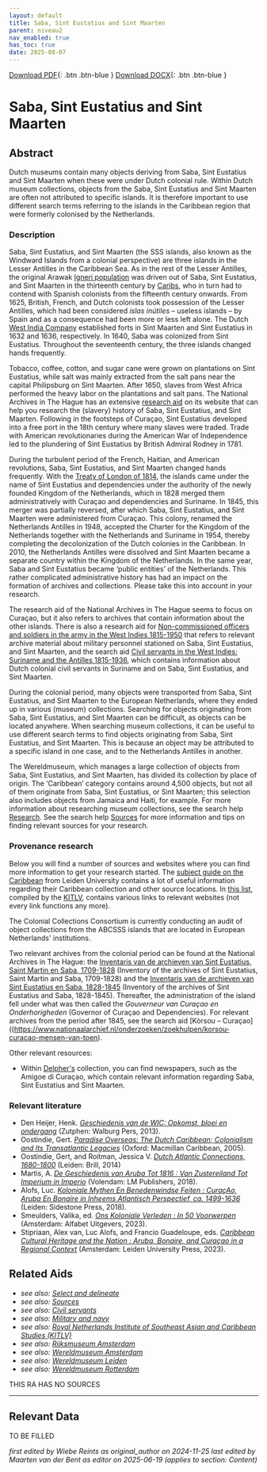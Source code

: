 ```yaml
---
layout: default
title: Saba, Sint Eustatius and Sint Maarten
parent: niveau2
nav_enabled: true
has_toc: true
date: 2025-08-07
--- 
```



[Download PDF](https://raw.githubusercontent.com/colonial-heritage/research-guides-dev/refs/heads/main/EXPORTS/PDF/niveau2/English/SabaStEustatiusStMaarten.pdf){: .btn .btn-blue }     [Download DOCX](https://raw.githubusercontent.com/colonial-heritage/research-guides-dev/refs/heads/main/EXPORTS/DOCX/niveau2/English/SabaStEustatiusStMaarten.docx){: .btn .btn-blue }


# Saba, Sint Eustatius and Sint Maarten


## Abstract

Dutch museums contain many objects deriving from Saba, Sint Eustatius and Sint Maarten when these were under Dutch colonial rule. Within Dutch museum collections, objects from the Saba, Sint Eustatius and Sint Maarten are often not attributed to specific islands. It is therefore important to use different search terms referring to the islands in the Caribbean region that were formerly colonised by the Netherlands.

### Description

Saba, Sint Eustatius, and Sint Maarten (the SSS islands, also known as the Windward Islands from a colonial perspective) are three islands in the Lesser Antilles in the Caribbean Sea. As in the rest of the Lesser Antilles, the original Arawak [Igneri population]( https://www.wikidata.org/entity/Q735922) was driven out of Saba, Sint Eustatius, and Sint Maarten in the thirteenth century by [Caribs]( https://www.wikidata.org/entity/Q27106), who in turn had to contend with Spanish colonists from the fifteenth century onwards. From 1625, British, French, and Dutch colonists took possession of the Lesser Antilles, which had been considered _islas inútiles_ – useless islands – by Spain and as a consequence had been more or less left alone. The Dutch [West India Company](http://www.wikidata.org/entity/Q617066) established forts in Sint Maarten and Sint Eustatius in 1632 and 1636, respectively. In 1640, Saba was colonized from Sint Eustatius. Throughout the seventeenth century, the three islands changed hands frequently.

Tobacco, coffee, cotton, and sugar cane were grown on plantations on Sint Eustatius, while salt was mainly extracted from the salt pans near the capital Philipsburg on Sint Maarten. After 1650, slaves from West Africa performed the heavy labor on the plantations and salt pans. The National Archives in The Hague has an extensive [research aid](https://www.nationaalarchief.nl/onderzoeken/zoekhulpen/korsou-curacao-mensen-van-toen) on its website that can help you research the (slavery) history of Saba, Sint Eustatius, and Sint Maarten. Following in the footsteps of Curaçao, Sint Eustatius developed into a free port in the 18th century where many slaves were traded. Trade with American revolutionaries during the American War of Independence led to the plundering of Sint Eustatius by British Admiral Rodney in 1781.

During the turbulent period of the French, Haitian, and American revolutions, Saba, Sint Eustatius, and Sint Maarten changed hands frequently. With the [Treaty of London of 1814](http://www.wikidata.org/entity/Q617263), the islands came under the name of Sint Eustatius and dependencies under the authority of the newly founded Kingdom of the Netherlands, which in 1828 merged them administratively with Curaçao and dependencies and Suriname. In 1845, this merger was partially reversed, after which Saba, Sint Eustatius, and Sint Maarten were administered from Curaçao. This colony, renamed the Netherlands Antilles in 1948, accepted the Charter for the Kingdom of the Netherlands together with the Netherlands and Suriname in 1954, thereby completing the decolonization of the Dutch colonies in the Caribbean. In 2010, the Netherlands Antilles were dissolved and Sint Maarten became a separate country within the Kingdom of the Netherlands. In the same year, Saba and Sint Eustatius became ‘public entities’ of the Netherlands. This rather complicated administrative history has had an impact on the formation of archives and collections. Please take this into account in your research.

The research aid of the National Archives in The Hague seems to focus on Curaçao, but it also refers to archives that contain information about the other islands. There is also a research aid for [Non-commissioned officers and soldiers in the army in the West Indies 1815-1950](https://www.nationaalarchief.nl/onderzoeken/zoekhulpen/militairen-onderofficieren-en-soldaten-bij-het-leger-in-west-indie-1815-1950) that refers to relevant archive material about military personnel stationed on Saba, Sint Eustatius, and Sint Maarten, and the search aid [Civil servants in the West Indies: Suriname and the Antilles 1815-1936](https://www.nationaalarchief.nl/onderzoeken/zoekhulpen/ambtenaren-in-west-indie-suriname-en-de-antillen-1815-1936), which contains information about Dutch colonial civil servants in Suriname and on Saba, Sint Eustatius, and Sint Maarten.

During the colonial period, many objects were transported from Saba, Sint Eustatius, and Sint Maarten to the European Netherlands, where they ended up in various (museum) collections. Searching for objects originating from Saba, Sint Eustatius, and Sint Maarten can be difficult, as objects can be located anywhere. When searching museum collections, it can be useful to use different search terms to find objects originating from Saba, Sint Eustatius, and Sint Maarten. This is because an object may be attributed to a specific island in one case, and to the Netherlands Antilles in another. 

The Wereldmuseum, which manages a large collection of objects from Saba, Sint Eustatius, and Sint Maarten, has divided its collection by place of origin. The ‘Caribbean’ category contains around 4,500 objects, but not all of them originate from Saba, Sint Eustatius, or Sint Maarten; this selection also includes objects from Jamaica and Haiti, for example. For more information about researching museum collections, see the search help [Research](https://app.colonialcollections.nl/nl/research-aids/https%3A%2F%2Fn2t%252Enet%2Fark%3A%2F27023%2Fd2741eb61e9f4b63fa0d750159b2503d). See the search help [Sources](https://app.colonialcollections.nl/nl/research-aids/https%3A%2F%2Fn2t%252Enet%2Fark%3A%2F27023%2F5f0031f66044adefab19b67b1344b31d) for more information and tips on finding relevant sources for your research.

### Provenance research

Below you will find a number of sources and websites where you can find more information to get your research started. The [subject guide on the Caribbean](https://www.bibliotheek.universiteitleiden.nl/subject-guides/caraiben) from Leiden University contains a lot of useful information regarding their Caribbean collection and other source locations. In [this list](https://www.kitlv.nl/wp-content/uploads/2014/08/caribbean_links.pdf), compiled by the [KITLV](https://app.colonialcollections.nl/nl/research-aids/https%3A%2F%2Fn2t%252Enet%2Fark%3A%2F27023%2F62191a1bbed9b315db786f2037417b4f), contains various links to relevant websites (not every link functions any more).

The Colonial Collections Consortium is currently conducting an audit of object collections from the ABCSSS islands that are located in European Netherlands' institutions. 
    
Two relevant archives from the colonial period can be found at the National Archives in The Hague: the [Inventaris van de archieven van Sint Eustatius, Saint Martin en Saba, 1709-1828](https://www.nationaalarchief.nl/onderzoeken/archief/1.05.13.01/download/pdf) (Inventory of the archives of Sint Eustatius, Saint Martin and Saba, 1709-1828) and the [Inventaris van de archieven van Sint Eustatius en Saba, 1828-1845](https://www.nationaalarchief.nl/onderzoeken/archief/1.05.13.02/download/pdf) (Inventory of the archives of Sint Eustatius and Saba, 1828-1845). Thereafter, the administration of the island fell under what was then called the _Gouverneur van Curaçao en Onderhorigheden_ (Governor of Curaçao and Dependencies). For relevant archives from the period after 1845, see the search aid [Kòrsou – Curaçao]((https://www.nationaalarchief.nl/onderzoeken/zoekhulpen/korsou-curacao-mensen-van-toen).

Other relevant resources:
 - Within [Delpher's](https://www.delpher.nl/) collection, you can find newspapers, such as the Amigoe di Curaçao, which contain relevant information regarding Saba, Sint Eustatius and Sint Maarten.

### Relevant literature

- Den Heijer, Henk. _[Geschiedenis van de WIC: Opkomst, bloei en ondergang](https://search.worldcat.org/title/861797634)_ (Zutphen: Walburg Pers, 2013).
- Oostindie, Gert. _[Paradise Overseas: The Dutch Caribbean; Colonialism and Its Transatlantic Legacies](https://search.worldcat.org/title/61483105)_  (Oxford: Macmillan Caribbean, 2005).
- Oostindie, Gert, and Roitman, Jessica V. _[Dutch Atlantic Connections, 1680-1800](https://brill.com/edcollbook-oa/title/25367)_ (Leiden: Brill, 2014)    
- Martis, A. _[De Geschiedenis van Aruba Tot 1816 : Van Zustereiland Tot Imperium in Imperio](https://search.worldcat.org/title/1051752557?oclcNum=1051752557)_ (Volendam: LM Publishers, 2018).
- Alofs, Luc. _[Koloniale Mythen En Benedenwindse Feiten : CuraçAo, Aruba En Bonaire in Inheems Atlantisch Perspectief, ca. 1499-1636](https://search.worldcat.org/title/1050133765)_ (Leiden: Sidestone Press, 2018).
- Smeulders, Valika, ed. _[Ons Koloniale Verleden : In 50 Voorwerpen](https://search.worldcat.org/title/1452966194)_ (Amsterdam: Alfabet Uitgevers, 2023).
- Stipriaan, Alex van, Luc Alofs, and Francio Guadeloupe, eds. _[Caribbean Cultural Heritage and the Nation : Aruba, Bonaire, and Curaçao in a Regional Context](https://search.worldcat.org/title/1374078195)_ (Amsterdam: Leiden University Press, 2023).


## Related Aids

 - _see also: [Select and delineate](niveau1/English/SelectAndDelineate_20240425.yml)_  
 - _see also: [Sources](niveau1/English/Sources_20240501.yml)_  
 - _see also: [Civil servants](niveau2/English/CivilServants_20240316.yml)_  
 - _see also: [Military and navy](niveau2/English/MilitaryAndNavy_20240417.yml)_  
 - _see also: [Royal Netherlands Institute of Southeast Asian and Caribbean Studies (KITLV)](niveau3/English/KITLV_20240704.yml)_  
 - _see also: [Rijksmuseum Amsterdam](niveau3/English/RijksmuseumAmsterdam_20240905.yml)_  
 - _see also: [Wereldmuseum Amsterdam](niveau3/English/WMAmsterdam_20240809.yml)_  
 - _see also: [Wereldmuseum Leiden](niveau3/English/WMLeiden_20240508.yml)_  
 - _see also: [Wereldmuseum Rotterdam](niveau3/English/WMRotterdam_2040822.yml)_  

THIS RA HAS NO SOURCES

---
## Relevant Data 
TO BE FILLED

_first edited by Wiebe Reints as original_author on 2024-11-25_
_last edited by Maarten van der Bent as editor on 2025-06-19
        (applies to section: Content)_
        